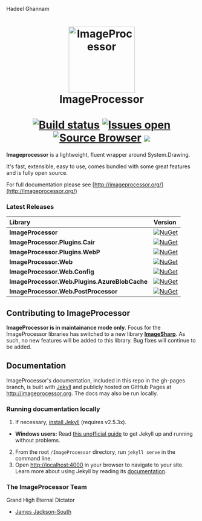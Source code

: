 Hadeel Ghannam

<h1 align="center">
    <img src="https://raw.githubusercontent.com/JimBobSquarePants/ImageProcessor/develop/build/icons/imageprocessor-logo-256.png" alt="ImageProcessor" width="175"/>
    <br>
    ImageProcessor
    <br>
    <br>
    <a href="https://ci.appveyor.com/project/JamesSouth/imageprocessor/branch/develop" rel="nofollow"><img src="https://ci.appveyor.com/api/projects/status/8ypr7527dnao04yr/branch/develop?svg=true" alt="Build status" data-canonical-src="https://ci.appveyor.com/api/projects/status/8ypr7527dnao04yr/branch/Framework?svg=true" style="max-width:100%;"></a>
<a href="https://huboard.com/JimBobSquarePants/ImageProcessor/" rel="nofollow"><img src="https://img.shields.io/github/issues-raw/JimBobSquarePants/imageprocessor.svg" alt="Issues open" style="max-width:100%;"></a>
<a href="http://sourcebrowser.io/Browse/JimBobSquarePants/ImageProcessor/" rel="nofollow"><img src="https://img.shields.io/badge/Browse-Source-green.svg" alt="Source Browser" style="max-width:100%;"></a>
<a href="https://gitter.im/JimBobSquarePants/ImageProcessor?utm_source=badge&amp;utm_medium=badge&amp;utm_campaign=pr-badge&amp;utm_content=badge" rel="nofollow"><img src="https://badges.gitter.im/Join%20Chat.svg" style="max-width:100%;"></a>
</h1>

**Imageprocessor** is a lightweight, fluent wrapper around System.Drawing.

It's fast, extensible, easy to use, comes bundled with some great features and is fully open source.

For full documentation please see [http://imageprocessor.org/](http://imageprocessor.org/)


### Latest Releases
| Library                                       | Version                                                                                                                                                       |
| :-------------------------------------------- | :------------------------------------------------------------------------------------------------------------------------------------------------------------ |
| **ImageProcessor**                            | [![NuGet](https://buildstats.info/nuget/ImageProcessor)](https://www.nuget.org/packages/ImageProcessor)                                                       |
| **ImageProcessor.Plugins.Cair**               | [![NuGet](https://buildstats.info/nuget/ImageProcessor.Plugins.Cair)](https://www.nuget.org/packages/ImageProcessor.Plugins.Cair)                             |
| **ImageProcessor.Plugins.WebP**               | [![NuGet](https://buildstats.info/nuget/ImageProcessor.Plugins.WebP)](https://www.nuget.org/packages/ImageProcessor.Plugins.WebP)                             |
| **ImageProcessor.Web**                        | [![NuGet](https://buildstats.info/nuget/ImageProcessor.Web)](https://www.nuget.org/packages/ImageProcessor.Web)                                               |
| **ImageProcessor.Web.Config**                 | [![NuGet](https://buildstats.info/nuget/ImageProcessor.Web.Config)](https://www.nuget.org/packages/ImageProcessor.Web.Config)                                 |
| **ImageProcessor.Web.Plugins.AzureBlobCache** | [![NuGet](https://buildstats.info/nuget/ImageProcessor.Web.Plugins.AzureBlobCache)](https://www.nuget.org/packages/ImageProcessor.Web.Plugins.AzureBlobCache) |
| **ImageProcessor.Web.PostProcessor**          | [![NuGet](https://buildstats.info/nuget/ImageProcessor.Web.PostProcessor)](https://www.nuget.org/packages/ImageProcessor.Web.PostProcessor)                   |


## Contributing to ImageProcessor
**ImageProcessor is in maintainance mode only**. Focus for the ImageProcessor libraries has switched to a new library [**ImageSharp**](https://github.com/SixLabors/ImageSharp). 
As such, no new features will be added to this library. Bug fixes will continue to be added. 

## Documentation

ImageProcessor's documentation, included in this repo in the gh-pages branch, is built with [Jekyll](http://jekyllrb.com) and publicly hosted on GitHub Pages at <http://imageprocessor.org>. The docs may also be run locally.

### Running documentation locally
1. If necessary, [install Jekyll](http://jekyllrb.com/docs/installation) (requires v2.5.3x).
  - **Windows users:** Read [this unofficial guide](https://github.com/juthilo/run-jekyll-on-windows/) to get Jekyll up and running without problems. 
2. From the root `/ImageProcessor` directory, run `jekyll serve` in the command line.
3. Open <http://localhost:4000> in your browser to navigate to your site.
Learn more about using Jekyll by reading its [documentation](http://jekyllrb.com/docs/home/).

### The ImageProcessor Team

Grand High Eternal Dictator
- [James Jackson-South](https://github.com/jimbobsquarepants)
